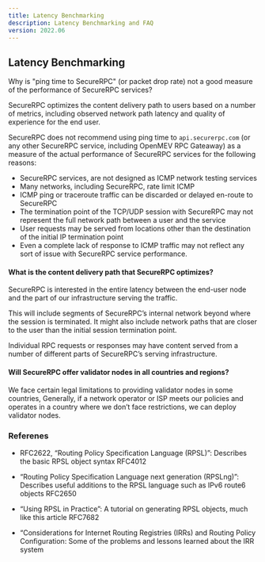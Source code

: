 ```yaml
---
title: Latency Benchmarking
description: Latency Benchmarking and FAQ
version: 2022.06
---
```


## Latency Benchmarking

Why is "ping time to SecureRPC" (or packet drop rate) not a good measure of the performance of SecureRPC services?

SecureRPC optimizes the content delivery path to users based on a number of metrics, including observed network path latency and quality of experience for the end user.

SecureRPC does not recommend using ping time to `api.securerpc.com` (or any other SecureRPC service, including OpenMEV RPC Gateaway) as a measure of the actual performance of SecureRPC services for the following reasons:

- SecureRPC services, are not designed as ICMP network testing services
- Many networks, including SecureRPC, rate limit ICMP
- ICMP ping or traceroute traffic can be discarded or delayed en-route to SecureRPC
- The termination point of the TCP/UDP session with SecureRPC may not represent the full network path between a user and the service
- User requests may be served from locations other than the destination of the initial IP termination point
- Even a complete lack of response to ICMP traffic may not reflect any sort of issue with SecureRPC service performance.

#### What is the content delivery path that SecureRPC optimizes?

SecureRPC is interested in the entire latency between the end-user node and the part of our infrastructure serving the traffic.

This will include segments of SecureRPC’s internal network beyond where the session is terminated. It might also include network paths that are closer to the user than the initial session termination point.

Individual RPC requests or responses may have content served from a number of different parts of SecureRPC’s serving infrastructure.

#### Will SecureRPC offer validator nodes in all countries and regions?

We face certain legal limitations to providing validator nodes in some countries, Generally, if a network operator or ISP meets our policies and operates in a country where we don’t face restrictions, we can deploy validator nodes.

### Referenes
 - RFC2622, “Routing Policy Specification Language (RPSL)”: Describes the basic RPSL object syntax RFC4012 

- “Routing Policy Specification Language next generation (RPSLng)”: Describes useful additions to the RPSL language such as IPv6 route6 objects RFC2650 

- “Using RPSL in Practice”: A tutorial on generating RPSL objects, much like this article RFC7682 

- “Considerations for Internet Routing Registries (IRRs) and Routing Policy Configuration: Some of the problems and lessons learned about the IRR system
